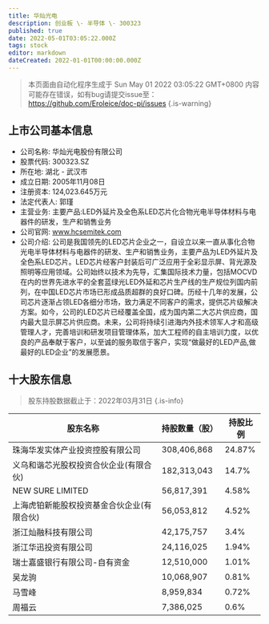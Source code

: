 ```yaml
---
title: 华灿光电
description: 创业板 \- 半导体 \- 300323
published: true
date: 2022-05-01T03:05:22.000Z
tags: stock
editor: markdown
dateCreated: 2022-01-01T00:00:00.000Z
---
```


> 本页面由自动化程序生成于 Sun May 01 2022 03:05:22 GMT+0800
> 内容可能存在错误，如有bug请提交issue至：https://github.com/Eroleice/doc-pi/issues
{.is-warning}

## 上市公司基本信息
- 公司名称: 华灿光电股份有限公司
- 股票代码: 300323.SZ
- 所在地: 湖北 - 武汉市
- 成立日期: 2005年11月08日
- 注册资本: 124,023.645万元
- 法定代表人: 郭瑾
- 主营业务: 主要产品:LED外延片及全色系LED芯片化合物光电半导体材料与电器件的研发，生产和销售业务
- 公司官网: www.hcsemitek.com
- 公司介绍: 公司是我国领先的LED芯片企业之一，自设立以来一直从事化合物光电半导体材料与电器件的研发、生产和销售业务，主要产品为LED外延片及全色系LED芯片。LED芯片经客户封装后可广泛应用于全彩显示屏、背光源及照明等应用领域。公司始终以技术为先导，汇集国际技术力量，包括MOCVD在内的世界先进水平的全套蓝绿光LED外延和芯片生产线的生产规位列国内前列，在中国LED芯片市场已形成品质超群的良好口碑。历经十几年的发展，公司芯片逐渐占领LED各细分市场，致力满足不同客户的需求，提供芯片级解决方案。如今，公司的LED芯片已经覆盖全国，成为国内第二大芯片供应商，国内最大显示屏芯片供应商。未来，公司将持续引进海内外技术领军人才和高级管理人才，完善培训和研发项目管理体系，加大工程师的自主培训力度，以优良的产品奉献于客户，以至诚的服务取信于客户，实现“做最好的LED产品,做最好的LED企业”的发展愿景。


## 十大股东信息
> 股东持股数据截止于：2022年03月31日
{.is-info}

| 股东名称 | 持股数量（股） | 持股比例 |
| --- | --- | --- |
| 珠海华发实体产业投资控股有限公司 | 308,406,868 | 24.87% |
| 义乌和谐芯光股权投资合伙企业(有限合伙) | 182,313,043 | 14.7% |
| NEW SURE LIMITED | 56,817,391 | 4.58% |
| 上海虎铂新能股权投资基金合伙企业(有限合伙) | 56,053,812 | 4.52% |
| 浙江灿融科技有限公司 | 42,175,757 | 3.4% |
| 浙江华迅投资有限公司 | 24,116,025 | 1.94% |
| 瑞士嘉盛银行有限公司-自有资金 | 12,510,000 | 1.01% |
| 吴龙驹 | 10,068,907 | 0.81% |
| 马雪峰 | 8,959,834 | 0.72% |
| 周福云 | 7,386,025 | 0.6% |




